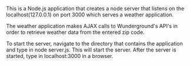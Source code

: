 This is a Node.js application that creates a node server that listens on the localhost(127.0.0.1) on port 3000 which serves a weather application.

The weather application makes AJAX calls to Wunderground's API's in order to retrieve weather data from the entered zip code.

To start the server, navigate to the directory that contains the application and type in node server.js. This will start the server. After the
server is started, type in localhost:3000 in a browser. 
